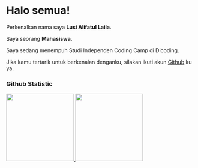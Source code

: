 # Halo semua! 

Perkenalkan nama saya **Lusi Alifatul Laila**.<br>

Saya seorang **Mahasiswa**.<br>

Saya sedang menempuh Studi Independen Coding Camp di Dicoding.<br>

Jika kamu tertarik untuk berkenalan denganku, silakan ikuti akun [Github](https://github.com/lusialifatul) ku ya.

### Github Statistic
<p align="left">
<a href="https://github.com/lusialifatul">
  <img height="180em" src="https://github-readme-stats-eight-theta.vercel.app/api?username=lusialifatul&show_icons=true&theme=algolia&include_all_commits=true&count_private=true"/>
  <img height="180em" src="https://github-readme-stats-eight-theta.vercel.app/api/top-langs/?username=lusialifatul&layout=compact&layout=compact&theme=algolia"/>
</a>
</p>
